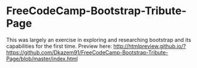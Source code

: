 # FreeCodeCamp-Bootstrap-Tribute-Page
This was largely an exercise in exploring and researching bootstrap and its capabilities for the first time. 
Preview here:
http://htmlpreview.github.io/?https://github.com/Dkazem91/FreeCodeCamp-Bootstrap-Tribute-Page/blob/master/index.html
